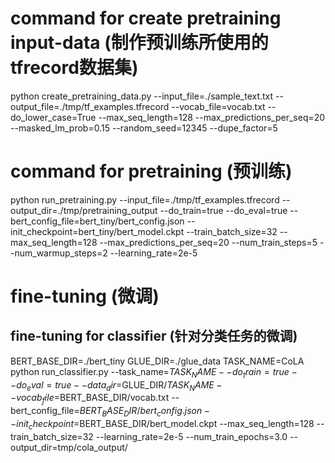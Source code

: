 # command for create pretraining input-data (制作预训练所使用的tfrecord数据集)

python create_pretraining_data.py --input_file=./sample_text.txt --output_file=./tmp/tf_examples.tfrecord --vocab_file=vocab.txt --do_lower_case=True --max_seq_length=128 --max_predictions_per_seq=20 --masked_lm_prob=0.15 --random_seed=12345 --dupe_factor=5

# command for pretraining (预训练)
python run_pretraining.py --input_file=./tmp/tf_examples.tfrecord --output_dir=./tmp/pretraining_output --do_train=true --do_eval=true --bert_config_file=bert_tiny/bert_config.json --init_checkpoint=bert_tiny/bert_model.ckpt --train_batch_size=32 --max_seq_length=128 --max_predictions_per_seq=20 --num_train_steps=5 --num_warmup_steps=2 --learning_rate=2e-5

# fine-tuning (微调)
## fine-tuning for classifier (针对分类任务的微调)
BERT_BASE_DIR=./bert_tiny
GLUE_DIR=./glue_data
TASK_NAME=CoLA
python run_classifier.py --task_name=$TASK_NAME --do_train=true --do_eval=true --data_dir=$GLUE_DIR/$TASK_NAME --vocab_file=$BERT_BASE_DIR/vocab.txt --bert_config_file=$BERT_BASE_DIR/bert_config.json --init_checkpoint=$BERT_BASE_DIR/bert_model.ckpt --max_seq_length=128 --train_batch_size=32 --learning_rate=2e-5 --num_train_epochs=3.0 --output_dir=tmp/cola_output/